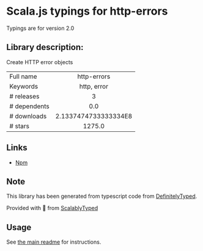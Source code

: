 
# Scala.js typings for http-errors

Typings are for version 2.0

## Library description:
Create HTTP error objects

|                    |                 |
| ------------------ | :-------------: |
| Full name          | http-errors |
| Keywords           | http, error |
| # releases         | 3 |
| # dependents       | 0.0 |
| # downloads        | 2.1337474733333334E8 |
| # stars            | 1275.0 |

## Links
- [Npm](https://www.npmjs.com/package/http-errors)
    


## Note
This library has been generated from typescript code from [DefinitelyTyped](https://definitelytyped.org).

Provided with :purple_heart: from [ScalablyTyped](https://github.com/oyvindberg/ScalablyTyped)

## Usage
See [the main readme](../../readme.md) for instructions.


